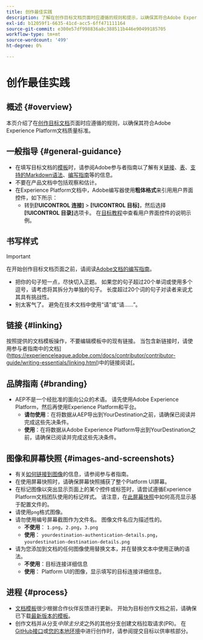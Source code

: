 ```yaml
---
title: 创作最佳实践
description: 了解在创作目标文档页面时应遵循的规则和提示，以确保其符合Adobe Experience Platform文档质量标准。
exl-id: b12059f1-6635-41cd-acc5-6ff471111164
source-git-commit: e300e57df998836a8c388511b446e90499185705
workflow-type: tm+mt
source-wordcount: '499'
ht-degree: 0%

---
```


# 创作最佳实践

## 概述 {#overview}

本页介绍了在[创作目标文档](./documentation-instructions.md)页面时应遵循的规则，以确保其符合Adobe Experience Platform文档质量标准。

## 一般指导 {#general-guidance}

* 在填写目标文档的[模板](./self-service-template.md)时，请参阅Adobe参与者指南以了解有关[链接](https://experienceleague.adobe.com/docs/contributor/contributor-guide/writing-essentials/linking.html)、[表](https://experienceleague.adobe.com/docs/contributor/contributor-guide/writing-essentials/markdown.html#tables)、[支持的Markdown语法](https://experienceleague.adobe.com/docs/contributor/contributor-guide/writing-essentials/markdown.html)、[编写指南](https://experienceleague.adobe.com/docs/contributor/contributor-guide/writing-essentials/general-writing-guidance.html)等的信息。
* 不要在产品文档中包括观察和估计。
* 在Experience Platform文档中，Adobe编写器使用&#x200B;**粗体格式**&#x200B;来引用用户界面控件，如下所示：
   * 转到&#x200B;**[!UICONTROL 连接]** > **[!UICONTROL 目标]**，然后选择&#x200B;**[!UICONTROL 目录]**&#x200B;选项卡。 在[目标教程](https://experienceleague.adobe.com/docs/experience-platform/destinations/ui/activate/activate-batch-profile-destinations.html#select-destination)中查看用户界面控件的说明示例。

## 书写样式

>[!IMPORTANT]
>
>在开始创作目标文档页面之前，请阅读[Adobe文档的编写指南](https://experienceleague.adobe.com/docs/contributor/contributor-guide/writing-essentials/general-writing-guidance.html)。

* 把你的句子短一点，尽快切入正题。 如果您的句子超过20个单词或使用多个逗号，请考虑将其拆分为单独的句子。 长度超过20个词的句子对读者来说尤其具有挑战性。
* 别太客气了。 避免在技术文档中使用“请”或“请……”。

## 链接 {#linking}

按照提供的文档模板操作，不要编辑模板中的现有链接。 当包含新链接时，请使用参与者指南中的文档](https://experienceleague.adobe.com/docs/contributor/contributor-guide/writing-essentials/linking.html)中的链接阅读[。

## 品牌指南 {#branding}

* AEP不是一个经批准的面向公众的术语。 请先使用Adobe Experience Platform，然后再使用Experience Platform和平台。
   * **请勿使用**：在将数据从AEP导出到YourDestination之前，请确保已阅读并完成这些先决条件。
   * **使用**：在将数据从Adobe Experience Platform导出到YourDestination之前，请确保已阅读并完成这些先决条件。

## 图像和屏幕快照 {#images-and-screenshots}

* 有关[如何链接到图像](https://experienceleague.adobe.com/docs/contributor/contributor-guide/writing-essentials/markdown.html#images)的信息，请参阅参与者指南。
* 在使用屏幕快照时，请确保屏幕快照捕获了整个Platform UI屏幕。
* 在标记图像以突出显示页面上的某个控件或标签时，请尝试遵循Experience Platform文档团队使用的标记样式。 请注意，在[此屏幕快照](/help/destinations/catalog/cloud-storage/amazon-s3.md#export-type-frequency)中如何高亮显示基于配置文件的。
* 请使用`png`格式图像。
* 请勿使用编号屏幕截图作为文件名。 图像文件名应为描述性的。
   * **不使用**： `1.png`，`2.png`，`3.png`
   * **使用**： `yourdestination-authentication-details.png`，`yourdestination-destination-details.png`
* 请为您添加到文档的任何图像使用替换文本，并在替换文本中使用正确的语法。
   * **不使用**：目标连接详细信息
   * **使用**： Platform UI的图像，显示填写的目标连接详细信息。

## 进程 {#process}

* [文档模板](./self-service-template.md)很少根据合作伙伴反馈进行更新。 开始为目标创作文档之前，请确保已下载[最新版本的模板](../assets/docs-framework/yourdestination-template.zip)。
* 创作文档并从分支&#x200B;*中除主分支*&#x200B;之外的其他分支创建文档拉取请求(PR)。 在[GitHub接口](./use-github-interface-to-create-documentation.md#submit-review)或[您的本地环境](./work-in-local-environment.md#submit-review)中进行创作时，请参阅提交目标以供审核部分。
